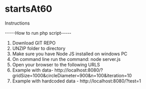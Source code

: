 # startsAt60

Instructions

-----How to run php script-----
1. Download GIT REPO
2. UNZIP folder to directory
3. Make sure you have Node JS installed on windows PC
4. On command line run the command:  node server.js
5. Open your browser to the following URLS
6. Example with data-  http://localhost:8080/?gridSize=1000&circleDiameter=900&n=100&iteration=10
7. Example with hardcoded data -  http://localhost:8080/?test=1
   
